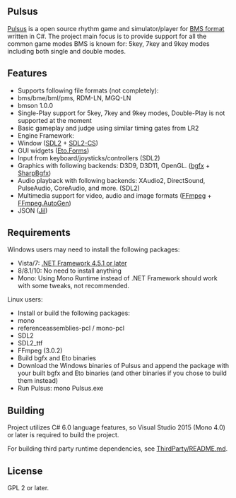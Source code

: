 Pulsus
---
[Pulsus](https://github.com/GoaLitiuM/Pulsus) is a open source rhythm game and simulator/player for [BMS format](https://en.wikipedia.org/wiki/Be-Music_Source) written in C#. The project main focus is to provide support for all the common game modes BMS is known for: 5key, 7key and 9key modes including both single and double modes.

Features
---
- Supports following file formats (not completely):
 - bms/bme/bml/pms, RDM-LN, MGQ-LN
 - bmson 1.0.0
- Single-Play support for 5key, 7key and 9key modes, Double-Play is not supported at the moment
- Basic gameplay and judge using similar timing gates from LR2
- Engine Framework:
 - Window ([SDL2](https://www.libsdl.org/) + [SDL2-CS](https://github.com/flibitijibibo/SDL2-CS))
 - GUI widgets ([Eto.Forms](https://github.com/picoe/Eto))
 - Input from keyboard/joysticks/controllers (SDL2)
 - Graphics with following backends: D3D9, D3D11, OpenGL. ([bgfx](https://github.com/bkaradzic/bgfx) + [SharpBgfx](https://github.com/MikePopoloski/SharpBgfx))
 - Audio playback with following backends: XAudio2, DirectSound, PulseAudio, CoreAudio, and more. (SDL2)
 - Multimedia support for video, audio and image formats ([FFmpeg](https://ffmpeg.org/) + [FFmpeg.AutoGen](https://github.com/Ruslan-B/FFmpeg.AutoGen))
 - JSON ([Jil](https://github.com/kevin-montrose/Jil))

Requirements
---
Windows users may need to install the following packages:
- Vista/7: [.NET Framework 4.5.1 or later](https://www.microsoft.com/en-us/download/details.aspx?id=49981)
- 8/8.1/10: No need to install anything
- Mono: Using Mono Runtime instead of .NET Framework should work with some tweaks, not recommended.

Linux users:
- Install or build the following packages:
 - mono
 - referenceassemblies-pcl / mono-pcl
 - SDL2
 - SDL2_ttf
 - FFmpeg (3.0.2)
- Build bgfx and Eto binaries
- Download the Windows binaries of Pulsus and append the package with your built bgfx and Eto binaries (and other binaries if you chose to build them instead)
- Run Pulsus: mono Pulsus.exe

Building
---
Project utilizes C# 6.0 language features, so Visual Studio 2015 (Mono 4.0) or later is required to build the project.

For building third party runtime dependencies, see [ThirdParty/README.md](../ThirdParty/README.md).

License
---
GPL 2 or later.
